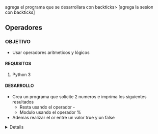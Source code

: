  

agrega el programa que se desarrollara con backticks> [agrega la sesion con backticks] 
	
## Operadores

### OBJETIVO 

- Usar operadores aritmeticos y lógicos

#### REQUISITOS 

1. Python 3

#### DESARROLLO

- Crea un programa que solicite 2 numeros e imprima los siguientes resultados
	- Resta usando el operador -
	- Modulo usando el operador %
- Ademas realizar el or entre un valor true y un false
	

<details>
	#Adquiere los datos
	print("Introduce dos numeros")
	a = input()
	b = input()

	#Convierte los datos a entero
	num1 = int(a)
	num2 = int(b)

	#Realiza las operaciones aritméticas
	print("La resta de los numeros es")
	print(num1-num2)

	print("El modulo de estos numeros es")
	print(num1%num2)

	#Compuerta OR
	dato1  = True
	dato2 = False
	print("Operacion or de un true y un false ")
	print(dato1 or dato2)
</details> 

